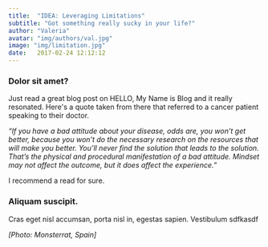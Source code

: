 ```yaml
---
title:  "IDEA: Leveraging Limitations"
subtitle: "Got something really sucky in your life?"
author: "Valeria"
avatar: "img/authors/val.jpg"
image: "img/limitation.jpg"
date:   2017-02-24 12:12:12
---
```


### Dolor sit amet?
Just read a great blog post on HELLO, My Name is Blog and it really resonated. 
Here's a quote taken from there that referred to a cancer patient speaking to their doctor.   

*“If you have a bad attitude about your disease, odds are, you won’t get better­­, because you won’t do the necessary research on the resources that will make you better. You’ll never find the solution that leads to the solution. That’s the physical and procedural manifestation of a bad attitude. Mindset may not affect the outcome, but it does affect the experience.”*

I recommend a read for sure.

### Aliquam suscipit.
Cras eget nisl accumsan, porta nisl in, egestas sapien. Vestibulum sdfkasdf

*[Photo: Monsterrat, Spain]*